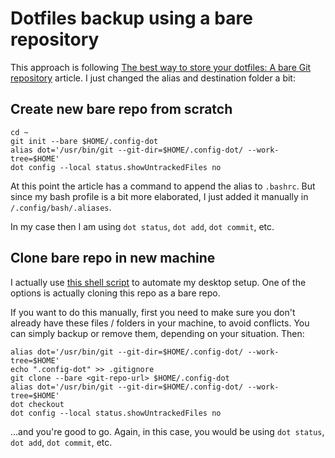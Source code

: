 # Dotfiles backup using a bare repository


This approach is following [The best way to store your dotfiles: A bare Git repository](https://www.atlassian.com/git/tutorials/dotfiles) article. I just changed the alias and destination folder a bit: 


## Create new bare repo from scratch


```
cd ~
git init --bare $HOME/.config-dot
alias dot='/usr/bin/git --git-dir=$HOME/.config-dot/ --work-tree=$HOME'
dot config --local status.showUntrackedFiles no
```


At this point the article has a command to append the alias to `.bashrc`. But since my bash profile is a bit more elaborated, I just added it manually in `/.config/bash/.aliases`.


In my case then I am using `dot status`, `dot add`, `dot commit`, etc. 


## Clone bare repo in new machine

I actually use [this shell script](https://github.com/zigotica/automated-desktop-setup) to automate my desktop setup. One of the options is actually cloning this repo as a bare repo.

If you want to do this manually, first you need to make sure you don't already have these files / folders in your machine, to avoid conflicts. You can simply backup or remove them, depending on your situation. Then: 


```
alias dot='/usr/bin/git --git-dir=$HOME/.config-dot/ --work-tree=$HOME'
echo ".config-dot" >> .gitignore
git clone --bare <git-repo-url> $HOME/.config-dot
alias dot='/usr/bin/git --git-dir=$HOME/.config-dot/ --work-tree=$HOME'
dot checkout
dot config --local status.showUntrackedFiles no
```


...and you're good to go. Again, in this case, you would be using `dot status`, `dot add`, `dot commit`, etc. 
